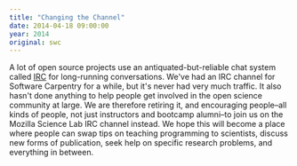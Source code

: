 ```yaml
---
title: "Changing the Channel"
date: 2014-04-18 09:00:00
year: 2014
original: swc
---
```

<p>
  A lot of open source projects use an antiquated-but-reliable chat system
  called <a href="http://en.wikipedia.org/wiki/Internet_Relay_Chat">IRC</a>
  for long-running conversations.
  We've had an IRC channel for Software Carpentry
  for a while,
  but it's never had very much traffic.
  It also hasn't done anything to help people get involved in the open science community at large.
  We are therefore retiring it,
  and encouraging people–all kinds of people,
  not just instructors and bootcamp alumni–to join us
  on the Mozilla Science Lab IRC channel instead.
  We hope this will become a place where people can swap tips on teaching programming to scientists,
  discuss new forms of publication,
  seek help on specific research problems,
  and everything in between.
</p>

